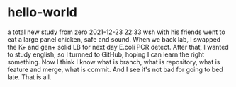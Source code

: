 # hello-world
a total new study from zero
2021-12-23 22:33 wsh with his friends went to eat a large panel chicken, safe and sound. When we back lab, I swapped the K+ and gen+ solid LB for next day E.coli PCR detect. After that, I wanted to study english, so I turnned to GitHub, hoping I can learn the right something. Now I think I know what is branch, what is repository, what is feature and merge, what is commit. And I see it's not bad for going to bed late.
That is all.
